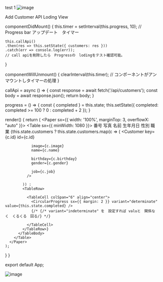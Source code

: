 test
1
![image](https://github.com/user-attachments/assets/6f181eef-2f35-4858-b2db-eb7163709c99)




Add Customer API Loding View


  componentDidMount() {
    this.timer = setInterval(this.progress, 10); 
    // Progress bar アップデート　タイマー

    
    this.callApi() 
    .then(res => this.setState({ customers: res }))
    .catch(err => console.log(err));
    // call apiを削除したら　Progressの　lodingをテスト確認可能。
  }

  componentWillUnmount() {
    clearInterval(this.timer); 
    // コンポーネントがアンマウントしタイマーの処理
  }

  callApi = async () => {
    const response = await fetch('/api/customers');
    const body = await response.json();
    return body;
  }

  progress = () => {
    const { completed } = this.state;
    this.setState({ completed: completed >= 100 ? 0 : completed + 2 });
  }

  render() {
    return (
      <Paper sx={{ width: '100%', marginTop: 3, overflowX: "auto" }}>
        <Table sx={{ minWidth: 1080 }}>
          <TableHead>
            <TableRow>
              <TableCell>番号</TableCell>
              <TableCell>写真</TableCell>
              <TableCell>名前</TableCell>
              <TableCell>生年月日</TableCell>
              <TableCell>性別</TableCell>
              <TableCell>職業</TableCell>
            </TableRow>
          </TableHead>
          <TableBody>
            {this.state.customers ? this.state.customers.map(c => (
              <Customer
                key={c.id}
                id={c.id}
                
                image={c.image}
                name={c.name}
                
                birthday={c.birthday}
                gender={c.gender}
                
                job={c.job}
              />
              
            )) : 
            <TableRow>
            
              <TableCell colSpan="6" align="center">
                <CircularProgress sx={{ margin: 2 }} variant="determinate" value={this.state.completed} />
                {/* {/* variant="indeterminate" を　設定すれば valuと　関係なく　くるくる　回る/} */}
                
              </TableCell>
            </TableRow>}
          </TableBody>
        </Table>
      </Paper>
    );
  }
}

export default App;






![image](https://github.com/user-attachments/assets/1a859bf0-8490-4bda-a611-4db8441551fe)

